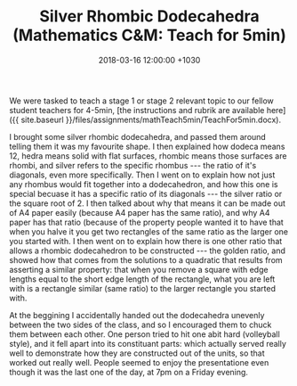 ﻿---
layout: post
title:  "Silver Rhombic Dodecahedra (Mathematics C&M: Teach for 5min)"
date:   2018-03-16 12:00:00 +1030
categories: MTeach STiC
---

We were tasked to teach a stage 1 or stage 2 relevant topic to our fellow student teachers for 4-5min, [the instructions and rubrik are available here]({{ site.baseurl }}/files/assignments/mathTeach5min/TeachFor5min.docx).

I brought some silver rhombic dodecahedra, and passed them around telling them it was my favourite shape. I then explained how dodeca means 12, hedra means solid with flat surfaces, rhombic means those surfaces are rhombi, and silver refers to the specific rhombus --- the ratio of it's diagonals, even more specifically. Then I went on to explain how not just any rhombus would fit together into a dodecahedron, and how this one is special becuase it has a specific ratio of its diagonals --- the silver ratio or the square root of 2. I then talked about why that means it can be made out of A4 paper easily (because A4 paper has the same ratio), and why A4 paper has that ratio (because of the property people wanted it to have that when you halve it you get two rectangles of the same ratio as the larger one you started with. I then went on to explain how there is one other ratio that allows a rhombic dodecahedron to be constructed --- the golden ratio, and showed how that comes from the solutions to a quadratic that results from asserting a similar property: that when you remove a square with edge lengths equal to the short edge length of the rectangle, what you are left with is a rectangle similar (same ratio) to the larger rectangle you started with.

At the beggining I accidentally handed out the dodecahedra unevenly between the two sides of the class, and so I encouraged them to chuck them between each other. One person tried to hit one abit hard (volleyball style), and it fell apart into its constituant parts: which actually served really well to demonstrate how they are constructed out of the units, so that worked out really well. People seemed to enjoy the presentatione even though it was the last one of the day, at 7pm on a Friday evening.  